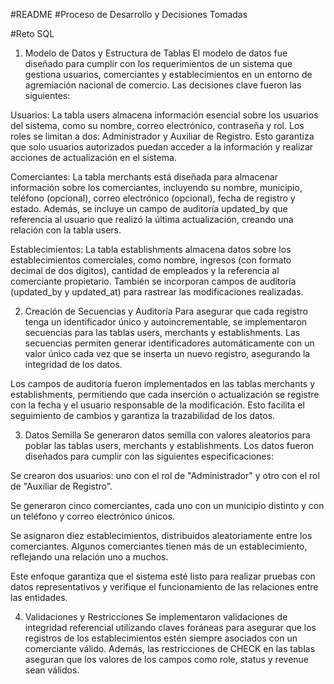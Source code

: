 #README
#Proceso de Desarrollo y Decisiones Tomadas

#Reto SQL
1. Modelo de Datos y Estructura de Tablas
El modelo de datos fue diseñado para cumplir con los requerimientos de un sistema que gestiona usuarios, comerciantes y establecimientos en un entorno de agremiación nacional de comercio. Las decisiones clave fueron las siguientes:

Usuarios: La tabla users almacena información esencial sobre los usuarios del sistema, como su nombre, correo electrónico, contraseña y rol. Los roles se limitan a dos: Administrador y Auxiliar de Registro. Esto garantiza que solo usuarios autorizados puedan acceder a la información y realizar acciones de actualización en el sistema.

Comerciantes: La tabla merchants está diseñada para almacenar información sobre los comerciantes, incluyendo su nombre, municipio, teléfono (opcional), correo electrónico (opcional), fecha de registro y estado. Además, se incluye un campo de auditoría updated_by que referencia al usuario que realizó la última actualización, creando una relación con la tabla users.

Establecimientos: La tabla establishments almacena datos sobre los establecimientos comerciales, como nombre, ingresos (con formato decimal de dos dígitos), cantidad de empleados y la referencia al comerciante propietario. También se incorporan campos de auditoría (updated_by y updated_at) para rastrear las modificaciones realizadas.

2. Creación de Secuencias y Auditoría
Para asegurar que cada registro tenga un identificador único y autoincrementable, se implementaron secuencias para las tablas users, merchants y establishments. Las secuencias permiten generar identificadores automáticamente con un valor único cada vez que se inserta un nuevo registro, asegurando la integridad de los datos.

Los campos de auditoría fueron implementados en las tablas merchants y establishments, permitiendo que cada inserción o actualización se registre con la fecha y el usuario responsable de la modificación. Esto facilita el seguimiento de cambios y garantiza la trazabilidad de los datos.

3. Datos Semilla
Se generaron datos semilla con valores aleatorios para poblar las tablas users, merchants y establishments. Los datos fueron diseñados para cumplir con las siguientes especificaciones:

Se crearon dos usuarios: uno con el rol de "Administrador" y otro con el rol de "Auxiliar de Registro".

Se generaron cinco comerciantes, cada uno con un municipio distinto y con un teléfono y correo electrónico únicos.

Se asignaron diez establecimientos, distribuidos aleatoriamente entre los comerciantes. Algunos comerciantes tienen más de un establecimiento, reflejando una relación uno a muchos.

Este enfoque garantiza que el sistema esté listo para realizar pruebas con datos representativos y verifique el funcionamiento de las relaciones entre las entidades.

4. Validaciones y Restricciones
Se implementaron validaciones de integridad referencial utilizando claves foráneas para asegurar que los registros de los establecimientos estén siempre asociados con un comerciante válido. Además, las restricciones de CHECK en las tablas aseguran que los valores de los campos como role, status y revenue sean válidos.
